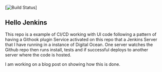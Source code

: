 [![Build Status](http://107.170.228.115:8080/job/hello-jenkins/badge/icon)]

Hello Jenkins
-

This repo is a example of CI/CD working with UI code following a pattern of having a Githook plugin Service activated on this repo that a Jenkins Server that I have running in a instance of Digital Ocean. One server watches the Github repo then runs install, tests and if successful deploys to another server where the code is hosted.

I am working on a blog post on showing how this is done.